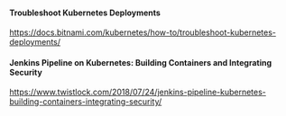 #### Troubleshoot Kubernetes Deployments
https://docs.bitnami.com/kubernetes/how-to/troubleshoot-kubernetes-deployments/

#### Jenkins Pipeline on Kubernetes: Building Containers and Integrating Security

https://www.twistlock.com/2018/07/24/jenkins-pipeline-kubernetes-building-containers-integrating-security/
